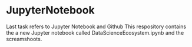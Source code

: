 # JupyterNotebook
Last task refers to Jupyter Notebook and Github
This respository contains the a new Jupyter notebook called DataScienceEcosystem.ipynb and the screamshoots.
